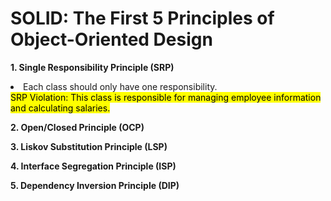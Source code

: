 # SOLID: The First 5 Principles of Object-Oriented Design

<b>1. Single Responsibility Principle (SRP)</b>
<li> Each class should only have one responsibility.</li>
<mark>SRP Violation: This class is responsible for managing employee information and calculating salaries.</mark>

<b>2. Open/Closed Principle (OCP)</b>

<b>3. Liskov Substitution Principle (LSP)</b>

<b>4. Interface Segregation Principle (ISP)</b>

<b>5. Dependency Inversion Principle (DIP)</b>
